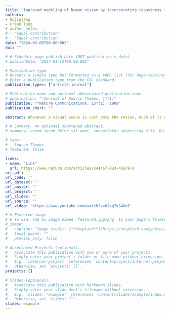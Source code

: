 ```yaml
---
title: "Improved modeling of human vision by incorporating robustness to blur in convolutional neural networks"
authors:
- hojinjang
- Frank Tong
# author_notes:
# - "Equal contribution"
# - "Equal contribution"
date: "2024-03-05T00:00:00Z"
doi: ""

# # Schedule page publish date (NOT publication's date).
# publishDate: "2017-01-15T00:00:00Z"

# Publication type.
# Accepts a single type but formatted as a YAML list (for Hugo requirements).
# Enter a publication type from the CSL standard.
publication_types: ["article-journal"]

# Publication name and optional abbreviated publication name.
# publication: "*Journal of Source Themes, 1*(1)"
publication: "*Nature Communications, 15*(1), 1989"
publication_short: ""

abstract: Whenever a visual scene is cast onto the retina, much of it will appear degraded due to poor resolution in the periphery; moreover, optical defocus can cause blur in central vision. However, the pervasiveness of blurry or degraded input is typically overlooked in the training of convolutional neural networks (CNNs). We hypothesized that the absence of blurry training inputs may cause CNNs to rely excessively on high spatial frequency information for object recognition, thereby causing systematic deviations from biological vision. We evaluated this hypothesis by comparing standard CNNs with CNNs trained on a combination of clear and blurry images. We show that blur-trained CNNs outperform standard CNNs at predicting neural responses to objects across a variety of viewing conditions. Moreover, blur-trained CNNs acquire increased sensitivity to shape information and greater robustness to multiple forms of visual noise, leading to improved correspondence with human perception. Our results provide multi-faceted neurocomputational evidence that blurry visual experiences may be critical for conferring robustness to biological visual systems.

# # Summary. An optional shortened abstract.
# summary: Lorem ipsum dolor sit amet, consectetur adipiscing elit. Duis posuere tellus ac convallis placerat. Proin tincidunt magna sed ex sollicitudin condimentum.

# tags:
# - Source Themes
# featured: false

links:
- name: "Link"
  url: https://www.nature.com/articles/s41467-024-45679-0
url_pdf: ''
url_code: ''
url_dataset: ''
url_poster: ''
url_project: ''
url_slides: ''
url_source: ''
url_video: 'https://www.youtube.com/watch?v=U2eg7oS4OeI'

# # Featured image
# # To use, add an image named `featured.jpg/png` to your page's folder. 
# image:
#   caption: 'Image credit: [**Unsplash**](https://unsplash.com/photos/jdD8gXaTZsc)'
#   focal_point: ""
#   preview_only: false

# Associated Projects (optional).
#   Associate this publication with one or more of your projects.
#   Simply enter your project's folder or file name without extension.
#   E.g. `internal-project` references `content/project/internal-project/index.md`.
#   Otherwise, set `projects: []`.
projects: []

# Slides (optional).
#   Associate this publication with Markdown slides.
#   Simply enter your slide deck's filename without extension.
#   E.g. `slides: "example"` references `content/slides/example/index.md`.
#   Otherwise, set `slides: ""`.
slides: example
---
```


<!-- {{% callout note %}}
Click the *Cite* button above to demo the feature to enable visitors to import publication metadata into their reference management software.
{{% /callout %}}

{{% callout note %}}
Create your slides in Markdown - click the *Slides* button to check out the example.
{{% /callout %}}

Add the publication's **full text** or **supplementary notes** here. You can use rich formatting such as including [code, math, and images](https://docs.hugoblox.com/content/writing-markdown-latex/). -->
